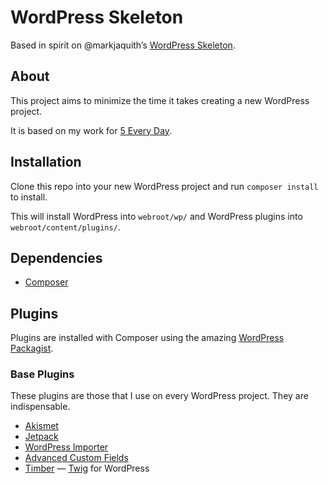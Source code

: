# WordPress Skeleton

Based in spirit on @markjaquith’s [WordPress Skeleton](https://github.com/markjaquith/WordPress-Skeleton).

## About

This project aims to minimize the time it takes creating a new WordPress project. 

It is based on my work for [5 Every Day](http://5everyday.com/).

## Installation

Clone this repo into your new WordPress project and run `composer install` to install. 

This will install WordPress into `webroot/wp/` and WordPress plugins into `webroot/content/plugins/`.

## Dependencies

* [Composer](https://getcomposer.org/)

## Plugins

Plugins are installed with Composer using the amazing [WordPress Packagist](http://wpackagist.org/).

### Base Plugins

These plugins are those that I use on every WordPress project. They are indispensable.

* [Akismet](http://wordpress.org/plugins/akismet/)
* [Jetpack](http://wordpress.org/plugins/jetpack/)
* [WordPress Importer](http://wordpress.org/plugins/wordpress-importer/)
* [Advanced Custom Fields](http://wordpress.org/plugins/advanced-custom-fields/)
* [Timber](http://wordpress.org/plugins/timber-library/) — [Twig](http://twig.sensiolabs.org/) for WordPress